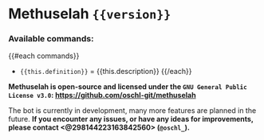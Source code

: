 # Methuselah `{{version}}`

### Available commands:

{{#each commands}}

- `{{this.definition}}` = {{this.description}}
  {{/each}}

**Methuselah is open-source and licensed under the `GNU General Public License v3.0`: https://github.com/oschl-git/methuselah**

The bot is currently in development, many more features are planned in the future. **If you encounter any issues, or have any ideas for improvements, please contact <@298144223163842560> (`@oschl_`).**

